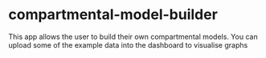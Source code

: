 # compartmental-model-builder
This app allows the user to build their own compartmental models. You can upload some of the example data into the dashboard to visualise graphs
